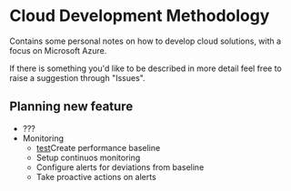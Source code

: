 # Cloud Development Methodology

Contains some personal notes on how to develop cloud solutions, with a focus on Microsoft Azure.

If there is something you'd like to be described in more detail feel free to raise a suggestion through "Issues".



## Planning new feature

* ???
* Monitoring
  * [test](https://Development%20Methodology\Create%20performance%20baseline.md)Create performance baseline
  * Setup continuos monitoring
  * Configure alerts for deviations from baseline
  * Take proactive actions on alerts